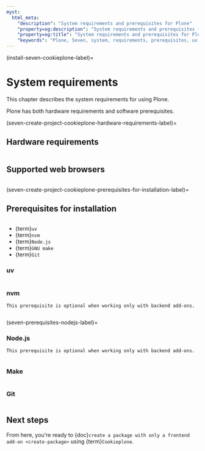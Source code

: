```yaml
---
myst:
  html_meta:
    "description": "System requirements and prerequisites for Plone"
    "property=og:description": "System requirements and prerequisites for Plone"
    "property=og:title": "System requirements and prerequisites for Plone"
    "keywords": "Plone, Seven, system, requirements, prerequisites, uv, nvm, Node.js, GNU make, git, Cookieplone"
---
```


(install-seven-cookieplone-label)=

# System requirements

This chapter describes the system requirements for using Plone.

Plone has both hardware requirements and software prerequisites.


(seven-create-project-cookieplone-hardware-requirements-label)=

## Hardware requirements

```{include} ../_inc/_hardware-requirements.md
```

## Supported web browsers

```{include} ../_inc/_install-browser-reqs-volto.md
```


(seven-create-project-cookieplone-prerequisites-for-installation-label)=

## Prerequisites for installation

```{include} ../_inc/_install-operating-system.md
```

-   {term}`uv`
-   {term}`nvm`
-   {term}`Node.js`
-   {term}`GNU make`
-   {term}`Git`


### uv

```{include} ../_inc/_install-uv.md
```


### nvm

```{note}
This prerequisite is optional when working only with backend add-ons. 
```

```{include} ../_inc/_install-nvm.md
```


(seven-prerequisites-nodejs-label)=

### Node.js

```{note}
This prerequisite is optional when working only with backend add-ons. 
```

```{include} ../_inc/_install-nodejs.md
```


### Make

```{include} ../_inc/_install-make.md
```


### Git

```{include} ../_inc/_install-git.md
```


## Next steps

From here, you're ready to {doc}`create a package with only a frontend add-on <create-package>` using {term}`Cookieplone`.